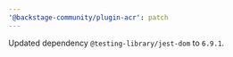 ```yaml
---
'@backstage-community/plugin-acr': patch
---
```


Updated dependency `@testing-library/jest-dom` to `6.9.1`.
